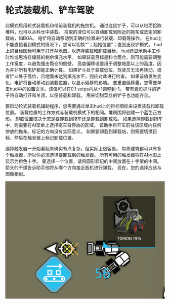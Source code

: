 # 轮式装载机、铲车驾驶


此模式启用轮式装载机和带前装载机的拖拉机。
通过连接铲子，可以从地面拾取堆料，也可以从料仓中装载。
拾取的液位可以自动卸载到附近的拖车或选定的卸载站，如BGA。
电铲将自动移动到正确的位置进行装载、卸载等操作。
在hud上不能直接看到模式的情况下，您可以切换“”；起始位置”；直到出现铲模式。
hud上的目标图标可用于打开AI地图，以选择装载和卸载目标。
hud还显示助手工作时堆或思洛存储器的剩余填充水平。
如果装载目标是料仓筒仓，则可能需要调整工作宽度，以避免撞击筒仓的侧壁。
高度偏移设置用于调整地面以上的高度，因为并非所有电铲都能正确计算。
如果铲斗处于装载低位，驾驶员无法再转动，或者铲斗处于高位，且地面未达到填充水平，则应对此进行检查。
如果该值发生变化，电铲将自动移动到装载位置，以显示偏移的影响。
要重置偏移量，您需要单击hud中的设置文本。该值可以在0.1 setps内从+1调整到-1。
带有青贮抓斗的铲子将自动打开和关闭，以便装载和卸载。
用来切甜菜丝的铲子也功能齐全。



要启动轮式装载机辅助程序，您需要通过单击hud上的目标图标来设置装载和卸载位置。
装载位置的工作方式与装载机模式下的相同。堆周围将创建一个蓝色正方形。
卸载位置取决于您是要卸载到拖车还是卸载到卸载站。
如果选择卸载到拖车中，则需要在AI菜单上选择拖车将停放的区域。
该助手将开车前往该区域内任何停放的拖车。标记的方向没有实际意义。
如果要卸载到卸载站，则需要切换目标，然后在触发器上标记卸载位置。



选择触发器一开始看起来确实有点复杂，但实际上很容易。
每栋建筑都可以有多个触发器，所以你必须选择要卸载到的触发器。
所有可用的触发器将在AI地图上显示为橙色十字。
要选择一个位置，请将圆形标记的中间放置在十字架的中间。
箭头的干燥告诉助手他将从哪个方向接近扳机进行卸载。
现在，您的选择应该与图像相似。


![Image](../assets/images/shovelloadertrigger_0_0_830_610.png)

